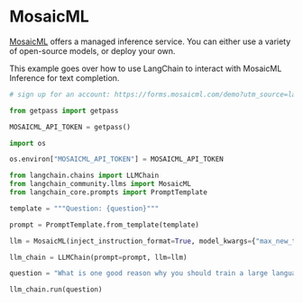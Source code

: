 # MosaicML

[MosaicML](https://docs.mosaicml.com/en/latest/inference.html) offers a managed inference service. You can either use a variety of open-source models, or deploy your own.

This example goes over how to use LangChain to interact with MosaicML Inference for text completion.


```python
# sign up for an account: https://forms.mosaicml.com/demo?utm_source=langchain

from getpass import getpass

MOSAICML_API_TOKEN = getpass()
```


```python
import os

os.environ["MOSAICML_API_TOKEN"] = MOSAICML_API_TOKEN
```


```python
from langchain.chains import LLMChain
from langchain_community.llms import MosaicML
from langchain_core.prompts import PromptTemplate
```


```python
template = """Question: {question}"""

prompt = PromptTemplate.from_template(template)
```


```python
llm = MosaicML(inject_instruction_format=True, model_kwargs={"max_new_tokens": 128})
```


```python
llm_chain = LLMChain(prompt=prompt, llm=llm)
```


```python
question = "What is one good reason why you should train a large language model on domain specific data?"

llm_chain.run(question)
```
